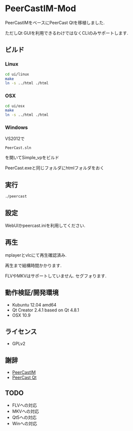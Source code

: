 PeerCastIM-Mod
================

PeerCastIMをベースにPeerCast Qtを移植しました.

ただしQt GUIを利用できるわけではなくCLIのみサポートします.

## ビルド

### Linux

```bash
cd ui/linux
make
ln -s ../html ./html
```

### OSX

```bash
cd ui/osx
make
ln -s ../html ./html
```

### Windows

VS2012で

```
PeerCast.sln
```

を開いてSimple_vpをビルド

PeerCast.exeと同じフォルダにhtmlフォルダをおく

## 実行

```bash
./peercast
```

## 設定

WebUIかpeercast.iniを利用してください.

## 再生

mplayerとvlcにて再生確認済み.

再生まで結構時間かかります.

FLVやMKVはサポートしていません. セグフォります.

## 動作検証/開発環境
* Kubuntu 12.04 amd64
* Qt Creator 2.4.1 based on Qt 4.8.1
* OSX 10.9

## ライセンス
* GPLv2

## 謝辞
* [PeerCastIM](http://sourceforge.jp/projects/peercast-im/)
* [PeerCast Qt](http://mosax.sakura.ne.jp/yp4g/fswiki.cgi?page=PeerCast+Qt)

## TODO

* FLVへの対応
* MKVへの対応
* Qt5への対応
* Winへの対応
